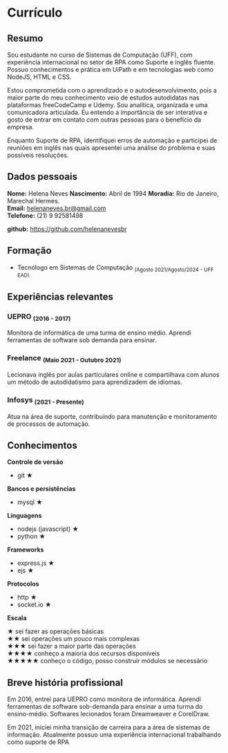 Currículo
===

## Resumo

Sou estudante no curso de Sistemas de Computação (UFF), com experiência internacional no setor de RPA como Suporte e inglês fluente. Possuo conhecimentos e prática em UiPath e em tecnologias web como NodeJS, HTML e CSS. 

Estou comprometida com o aprendizado e o autodesenvolvimento, pois a maior parte do meu conhecimento veio de estudos autodidatas nas plataformas freeCodeCamp e Udemy. Sou analítica, organizada e uma comunicadora articulada. Eu entendo a importância de ser interativa e gosto de entrar em contato com outras pessoas para o benefício da empresa.

Enquanto Suporte de RPA, identifiquei erros de automação e participei de reuniões em inglês nas quais apresentei uma análise do problema e suas possíveis resoluções.
  

## Dados pessoais

**Nome:** Helena Neves
**Nascimento:** Abril de 1994 
**Moradia:** Rio de Janeiro, Marechal Hermes.  
**Email:** helenaneves.br@gmail.com  
**Telefone:** (21) 9 92581498

**github:** https://github.com/helenanevesbr

## Formação
  - Tecnólogo em Sistemas de Computação <sub> (Agosto 2021/Agosto/2024 - UFF EAD)</sub>

## Experiências relevantes

### UEPRO <sub>(2016 - 2017)</sub>
 Monitora de informática de uma turma de ensino médio. Aprendi ferramentas de software sob demanda para ensinar.

### Freelance <sub>(Maio 2021 - Outubro 2021)</sub>
 Lecionava inglês por aulas particulares online e compartilhava com alunos um método de autodidatismo para aprendizadem de idiomas.

### Infosys <sub>(2021 - Presente)</sub>  
 Atua na área de suporte, contribuindo para manutenção e monitoramento de processos de automação.

## Conhecimentos

**Controle de versão**
  - git ★

**Bancos e persistências**
  - mysql ★

**Linguagens**
  - nodejs (javascript) ★
  - python ★

**Frameworks**
  - express.js ★
  - ejs ★

**Protocolos**
  - http ★
  - socket.io ★

**Escala**  

★ sei fazer as operações básicas  
★★ sei operações um pouco mais complexas  
★★★ sei fazer a maior parte das operações  
★★★★ conheço a maioria dos recursos disponíveis  
★★★★★ conheço o código, posso construir módulos se necessário  

## Breve história profissional

Em 2016, entrei para UEPRO como monitora de informática. Aprendi ferramentas de software sob-demanda para ensinar a uma turma do ensino-médio. Softwares lecionados foram Dreamweaver e CorelDraw.

Em 2021, iniciei minha transição de carreira para a área de sistemas de informação. Atualmente possuo uma experiência internacional trabalhando como suporte de RPA
